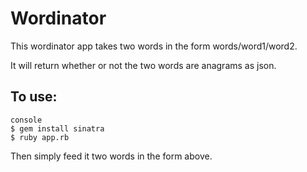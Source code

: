 # Wordinator

This wordinator app takes two words in the form words/word1/word2.

It will return whether or not the two words are anagrams as json.

## To use:
```
console
$ gem install sinatra
$ ruby app.rb
```
Then simply feed it two words in the form above.
